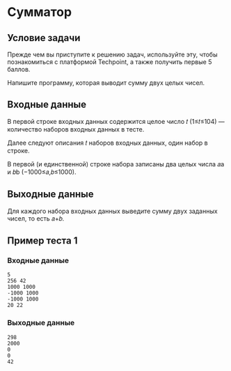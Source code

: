 # Сумматор

## Условие задачи

Прежде чем вы приступите к решению задач, используйте эту, чтобы познакомиться с платформой Techpoint, а также получить первые 5 баллов.

Напишите программу, которая выводит сумму двух целых чисел.

## Входные данные

В первой строке входных данных содержится целое число 𝑡 (1≤𝑡≤104) — количество наборов входных данных в тесте.

Далее следуют описания 𝑡 наборов входных данных, один набор в строке.

В первой (и единственной) строке набора записаны два целых числа 𝑎a и 𝑏b (−1000≤𝑎,𝑏≤1000).

## Выходные данные

Для каждого набора входных данных выведите сумму двух заданных чисел, то есть 𝑎+𝑏.

## Пример теста 1

### Входные данные

```
5
256 42
1000 1000
-1000 1000
-1000 1000
20 22

```

### Выходные данные

```
298
2000
0
0
42

```
